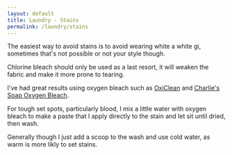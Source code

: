 ```yaml
---
layout: default
title: Laundry - Stains
permalink: /laundry/stains
---
```


The easiest way to avoid stains is to avoid wearing white a white gi, sometimes that's not possible or not your style though.

Chlorine bleach should only be used as a last resort, it will weaken the fabric and make it more prone to tearing.

I've had great results using oxygen bleach such as [OxiClean](https://www.oxiclean.com/en/products/stain-fighters/oxiclean-versatile-stain-remover) and [Charlie's Soap Oxygen Bleach](https://shop.charliesoap.com/oxygen-bleach-non-chlorine-bleach---264-lb-p75.aspx).

For tough set spots, particularly blood, I mix a little water with oxygen bleach to make a paste that I apply directly to the stain and let sit until dried, then wash.

Generally though I just add a scoop to the wash and use cold water, as warm is more likly to set stains.

